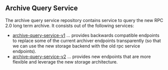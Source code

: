 ## Archive Query Service ##

The archive query service repository contains service to query the new RPC 2.0 long term archive. It consists out of the
following services:

* [archive-query-service-v1](v1/README.md) ... provides backwards compatible endpoints to replace some of the current
  archiver endpoints transparently (so that we can use the new storage backend with the old rpc service endpoints).
* [archive-query-service-v2](v2/README.md) ... provides new endpoints that are more flexible and leverage the new storage 
  architecture.

